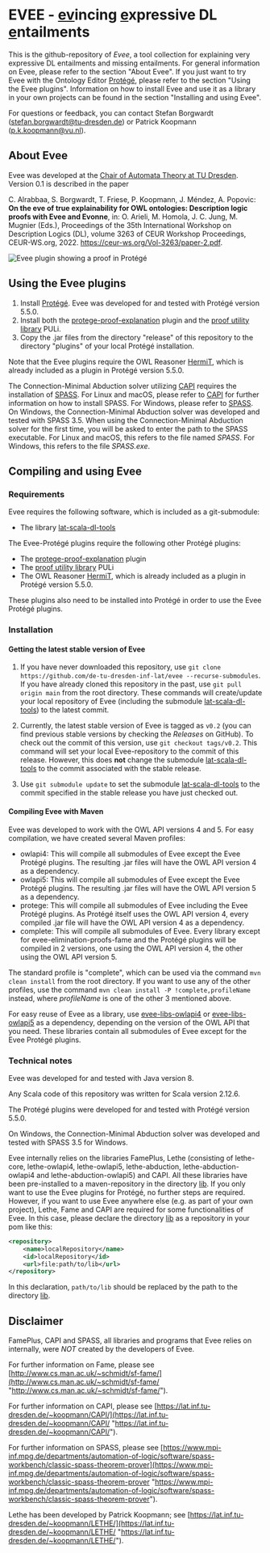 # EVEE - <u>ev</u>incing <u>e</u>xpressive DL <u>e</u>ntailments
This is the github-repository of *Evee*, a tool collection for explaining very expressive DL entailments and missing entailments.
For general information on Evee, please refer to the section "About Evee".
If you just want to try Evee with the Ontology Editor [Protégé](https://protege.stanford.edu/ "https://protege.stanford.edu/"), please refer to the section "Using the Evee plugins".
Information on how to install Evee and use it as a library in your own projects can be found in the section "Installing and using Evee".

For questions or feedback, you can contact Stefan Borgwardt ([stefan.borgwardt@tu-dresden.de](mailto:stefan.borgwardt@tu-dresden.de)) or Patrick Koopmann ([p.k.koopmann@vu.nl](mailto:p.k.koopmann@vu.nl)).

## About Evee
Evee was developed at the [Chair of Automata Theory at TU Dresden](https://tu-dresden.de/ing/informatik/thi/lat "https://tu-dresden.de/ing/informatik/thi/lat"). Version 0.1 is described in the paper

C. Alrabbaa, S. Borgwardt, T. Friese, P. Koopmann, J. Méndez, A. Popovic: **On the eve of true explainability for OWL ontologies: Description logic proofs with Evee and Evonne**, in: O. Arieli, M. Homola, J. C. Jung, M. Mugnier (Eds.), Proceedings of the 35th International Workshop on Description Logics (DL), volume 3263 of CEUR Workshop Proceedings, CEUR-WS.org, 2022. https://ceur-ws.org/Vol-3263/paper-2.pdf.

![Evee plugin showing a proof in Protégé](https://user-images.githubusercontent.com/8749392/183616469-05452593-ae9b-496a-a55d-4fda6d122f2a.png)

## Using the Evee plugins
1. Install [Protégé](https://protege.stanford.edu/ "https://protege.stanford.edu/"). Evee was developed for and tested with Protégé version 5.5.0.
2. Install both the [protege-proof-explanation](https://github.com/liveontologies/protege-proof-explanation "https://github.com/liveontologies/protege-proof-explanation") plugin and the [proof utility library](https://github.com/liveontologies/puli "https://github.com/liveontologies/puli") PULi.
4. Copy the .jar files from the directory "release" of this repository to the directory "plugins" of your local Protégé installation.

Note that the Evee plugins require the OWL Reasoner [HermiT](http://www.hermit-reasoner.com/index.html "http://www.hermit-reasoner.com/index.html"), which is already included as a plugin in Protégé version 5.5.0.

The Connection-Minimal Abduction solver utilizing [CAPI](https://lat.inf.tu-dresden.de/~koopmann/CAPI/ "https://lat.inf.tu-dresden.de/~koopmann/CAPI/") requires the installation of [SPASS](https://www.mpi-inf.mpg.de/departments/automation-of-logic/software/spass-workbench/classic-spass-theorem-prover "https://www.mpi-inf.mpg.de/departments/automation-of-logic/software/spass-workbench/classic-spass-theorem-prover").
For Linux and macOS, please refer to [CAPI](https://lat.inf.tu-dresden.de/~koopmann/CAPI/ "https://lat.inf.tu-dresden.de/~koopmann/CAPI/") for further information on how to install SPASS.
For Windows, please refer to [SPASS](https://www.mpi-inf.mpg.de/departments/automation-of-logic/software/spass-workbench/classic-spass-theorem-prover/download "https://www.mpi-inf.mpg.de/departments/automation-of-logic/software/spass-workbench/classic-spass-theorem-prover/download").
On Windows, the Connection-Minimal Abduction solver was developed and tested with SPASS 3.5.
When using the Connection-Minimal Abduction solver for the first time, you will be asked to enter the path to the SPASS executable.
For Linux and macOS, this refers to the file named *SPASS*.
For Windows, this refers to the file *SPASS.exe*.

## Compiling and using Evee

### Requirements
Evee requires the following software, which is included as a git-submodule:
- The library [lat-scala-dl-tools](https://github.com/de-tu-dresden-inf-lat/lat-scala-dl-tools "https://github.com/de-tu-dresden-inf-lat/lat-scala-dl-tools")

The Evee-Protégé plugins require the following other Protégé plugins:
- The [protege-proof-explanation](https://github.com/liveontologies/protege-proof-explanation "https://github.com/liveontologies/protege-proof-explanation") plugin
- The [proof utility library](https://github.com/liveontologies/puli "https://github.com/liveontologies/puli") PULi
- The OWL Reasoner [HermiT](http://www.hermit-reasoner.com/index.html "http://www.hermit-reasoner.com/index.html"), which is already included as a plugin in Protégé version 5.5.0.

These plugins also need to be installed into Protégé in order to use the Evee Protégé plugins.

### Installation

#### Getting the latest stable version of Evee
1. If you have never downloaded this repository, use `git clone https://github.com/de-tu-dresden-inf-lat/evee --recurse-submodules`.
If you have already cloned this repository in the past, use `git pull origin main` from the root directory.
These commands will create/update your local repository of Evee (including the submodule [lat-scala-dl-tools](https://github.com/de-tu-dresden-inf-lat/lat-scala-dl-tools "https://github.com/de-tu-dresden-inf-lat/lat-scala-dl-tools")) to the latest commit.

2. Currently, the latest stable version of Evee is tagged as `v0.2` (you can find previous stable versions by checking the *Releases* on GitHub).
To check out the commit of this version, use `git checkout tags/v0.2`.
This command will set your local Evee-repository to the commit of this release.
However, this does **not** change the submodule [lat-scala-dl-tools](https://github.com/de-tu-dresden-inf-lat/lat-scala-dl-tools "https://github.com/de-tu-dresden-inf-lat/lat-scala-dl-tools") to the commit associated with the stable release.

3. Use `git submodule update` to set the submodule [lat-scala-dl-tools](https://github.com/de-tu-dresden-inf-lat/lat-scala-dl-tools "https://github.com/de-tu-dresden-inf-lat/lat-scala-dl-tools") to the commit specified in the stable release you have just checked out.

#### Compiling Evee with Maven

Evee was developed to work with the OWL API versions 4 and 5.
For easy compilation, we have created several Maven profiles:
- owlapi4: This will compile all submodules of Evee except the Evee Protégé plugins. The resulting .jar files will have the OWL API version 4 as a dependency.  
- owlapi5: This will compile all submodules of Evee except the Evee Protégé plugins. The resulting .jar files will have the OWL API version 5 as a dependency.
- protege: This will compile all submodules of Evee including the Evee Protégé plugins. As Protégé itself uses the OWL API version 4, every compiled .jar  file will have the OWL API version 4 as a dependency. 
- complete: This will compile all submodules of Evee. Every library except for evee-elimination-proofs-fame and the Protégé plugins will be compiled in 2 versions, one using the OWL API version 4, the other using the OWL API version 5.

The standard profile is "complete", which can be used via the command `mvn clean install` from the root directory.
If you want to use any of the other profiles, use the command `mvn clean install -P !complete,profileName` instead, where *profileName* is one of the other 3 mentioned above. 

For easy reuse of Evee as a library, use [evee-libs-owlapi4](evee-libs/evee-libs-owlapi4/pom.xml) or [evee-libs-owlapi5](evee-libs/evee-libs-owlapi5/pom.xml) as a dependency, depending on the version of the OWL API that you need.
These libraries contain all submodules of Evee except for the Evee Protégé plugins.

### Technical notes

Evee was developed for and tested with Java version 8.

Any Scala code of this repository was written for Scala version 2.12.6.

The Protégé plugins were developed for and tested with Protégé version 5.5.0.

On Windows, the Connection-Minimal Abduction solver was developed and tested with SPASS 3.5 for Windows.

Evee internally relies on the libraries FamePlus, Lethe (consisting of lethe-core, lethe-owlapi4, lethe-owlapi5, lethe-abduction, lethe-abduction-owlapi4 and lethe-abduction-owlapi5) and CAPI.
All these libraries have been pre-installed to a maven-repository in the directory [lib](lib).
If you only want to use the Evee plugins for Protégé, no further steps are required.
However, if you want to use Evee anywhere else (e.g. as part of your own project), Lethe, Fame and CAPI are required for some functionalities of Evee.
In this case, please declare the directory [lib](lib) as a repository in your pom like this:

```xml
<repository>
    <name>localRepository</name>
    <id>localRepository</id>
    <url>file:path/to/lib</url>
</repository>
```

In this declaration, `path/to/lib` should be replaced by the path to the directory [lib](lib).

## Disclaimer

FamePlus, CAPI and SPASS, all libraries and programs that Evee relies on internally, were *NOT* created by the developers of Evee.

For further information on Fame, please see [http://www.cs.man.ac.uk/~schmidt/sf-fame/](http://www.cs.man.ac.uk/~schmidt/sf-fame/ "http://www.cs.man.ac.uk/~schmidt/sf-fame/").

For further information on CAPI, please see [https://lat.inf.tu-dresden.de/~koopmann/CAPI/](https://lat.inf.tu-dresden.de/~koopmann/CAPI/ "https://lat.inf.tu-dresden.de/~koopmann/CAPI/").

For further information on SPASS, please see [https://www.mpi-inf.mpg.de/departments/automation-of-logic/software/spass-workbench/classic-spass-theorem-prover](https://www.mpi-inf.mpg.de/departments/automation-of-logic/software/spass-workbench/classic-spass-theorem-prover "https://www.mpi-inf.mpg.de/departments/automation-of-logic/software/spass-workbench/classic-spass-theorem-prover").

Lethe has been developed by Patrick Koopmann; see [https://lat.inf.tu-dresden.de/~koopmann/LETHE/](https://lat.inf.tu-dresden.de/~koopmann/LETHE/ "https://lat.inf.tu-dresden.de/~koopmann/LETHE/").
